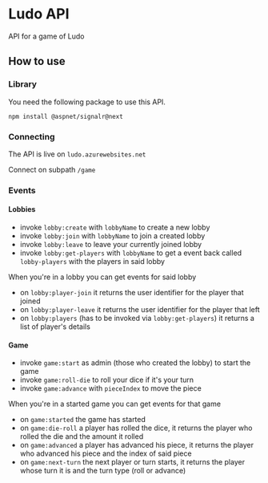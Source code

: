 # Ludo API

API for a game of Ludo

## How to use

### Library

You need the following package to use this API.

`npm install @aspnet/signalr@next`

### Connecting

The API is live on `ludo.azurewebsites.net`

Connect on subpath `/game`

### Events

#### Lobbies

- invoke `lobby:create` with `lobbyName` to create a new lobby
- invoke `lobby:join` with `lobbyName` to join a created lobby
- invoke `lobby:leave` to leave your currently joined lobby
- invoke `lobby:get-players` with `lobbyName` to get a event back called `lobby-players` with the players in said lobby

When you're in a lobby you can get events for said lobby

- on `lobby:player-join` it returns the user identifier for the player that joined
- on `lobby:player-leave` it returns the user identifier for the player that left
- on `lobby:players` (has to be invoked via `lobby:get-players`) it returns a list of player's details

#### Game

- invoke `game:start` as admin (those who created the lobby) to start the game
- invoke `game:roll-die` to roll your dice if it's your turn
- invoke `game:advance` with `pieceIndex` to move the piece

When you're in a started game you can get events for that game

- on `game:started` the game has started
- on `game:die-roll` a player has rolled the dice, it returns the player who rolled the die and the amount it rolled
- on `game:advanced` a player has advanced his piece, it returns the player who advanced his piece and the index of said piece
- on `game:next-turn` the next player or turn starts, it returns the player whose turn it is and the turn type (roll or advance)
